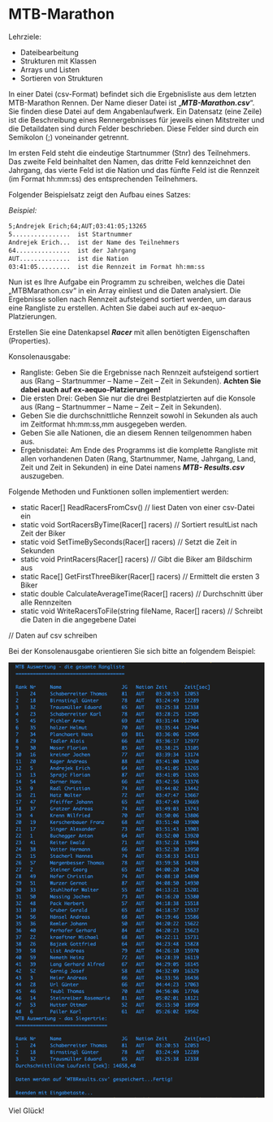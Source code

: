 # MTB-Marathon

Lehrziele:

- Dateibearbeitung
- Strukturen mit Klassen
- Arrays und Listen
- Sortieren von Strukturen

In  einer  Datei  (csv-Format) befindet  sich  die  Ergebnisliste  aus  dem letzten MTB-Marathon Rennen. Der Name dieser Datei ist „***MTB-Marathon.csv***“. Sie finden diese Datei auf dem Angabenlaufwerk. Ein Datensatz (eine Zeile) ist die Beschreibung eines Rennergebnisses für jeweils einen Mitstreiter und die Detaildaten sind durch Felder beschrieben. Diese Felder sind durch ein Semikolon (;) voneinander getrennt.

Im ersten Feld steht die eindeutige Startnummer (Stnr) des Teilnehmers. Das zweite Feld beinhaltet den Namen, das dritte Feld kennzeichnet den Jahrgang, das vierte Feld ist die Nation und das fünfte Feld ist die Rennzeit (im Format hh:mm:ss) des entsprechenden Teilnehmers.

Folgender Beispielsatz zeigt den Aufbau eines Satzes:

*Beispiel:*

```text
5;Andrejek Erich;64;AUT;03:41:05;13265
5................  ist Startnummer
Andrejek Erich...  ist der Name des Teilnehmers
64...............  ist der Jahrgang
AUT..............  ist die Nation
03:41:05.........  ist die Rennzeit im Format hh:mm:ss
```

Nun ist es Ihre Aufgabe ein Programm zu schreiben, welches die Datei „MTBMarathon.csv“ in ein Array einliest und die Daten analysiert. Die Ergebnisse sollen nach Rennzeit aufsteigend sortiert werden, um daraus eine Rangliste zu erstellen. Achten Sie dabei auch auf ex-aequo-Platzierungen.

Erstellen Sie eine Datenkapsel ***Racer*** mit allen benötigten Eigenschaften (Properties).

Konsolenausgabe:

- Rangliste: Geben Sie die Ergebnisse nach Rennzeit aufsteigend sortiert aus (Rang – Startnummer – Name – Zeit – Zeit in Sekunden). **Achten Sie dabei auch auf ex-aequo-Platzierungen!**
- Die ersten Drei: Geben Sie nur die drei Bestplatzierten auf die Konsole aus (Rang – Startnummer – Name – Zeit – Zeit in Sekunden).
- Geben Sie die durchschnittliche Rennzeit sowohl in Sekunden als auch im Zeitformat hh:mm:ss,mm ausgegeben werden.
- Geben Sie alle Nationen, die an diesem Rennen teilgenommen haben aus.
- Ergebnisdatei: Am Ende des Programms ist die komplette Rangliste mit allen vorhandenen Daten (Rang, Startnummer, Name, Jahrgang, Land, Zeit und Zeit in Sekunden) in eine Datei namens ***MTB- Results.csv*** auszugeben.

Folgende Methoden und Funktionen sollen implementiert werden:

- static Racer[] ReadRacersFromCsv()              // liest Daten von einer csv-Datei ein
- static void SortRacersByTime(Racer[] racers)  // Sortiert resultList nach Zeit der Biker
- static void SetTimeBySeconds(Racer[] racers)  // Setzt die Zeit in Sekunden
- static void PrintRacers(Racer[] racers)       // Gibt die Biker am Bildschirm aus
- static Race[] GetFirstThreeBiker(Racer[] racers) // Ermittelt die ersten 3 Biker
- static double CalculateAverageTime(Racer[] racers) // Durchschnitt über alle Rennzeiten
- static void WriteRacersToFile(string fileName, Racer[] racers)     // Schreibt die Daten in die angegebene Datei

// Daten auf csv schreiben

Bei der Konsolenausgabe orientieren Sie sich bitte an folgendem Beispiel:

![Illustration](output.png)

Viel Glück!
